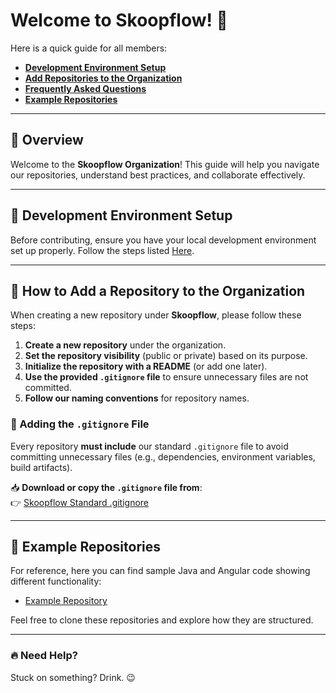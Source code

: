 # Welcome to Skoopflow! 🚀  

Here is a quick guide for all members:  
- **[Development Environment Setup](#development-environment-setup)**  
- **[Add Repositories to the Organization](#how-to-add-a-repository-to-the-organization)**  
- **[Frequently Asked Questions](FAQ.md)**  
- **[Example Repositories](#example-repositories)**  

---

## 📌 Overview  

Welcome to the **Skoopflow Organization**! This guide will help you navigate our repositories, understand best practices, and collaborate effectively.  

---

## 🔧 Development Environment Setup  

Before contributing, ensure you have your local development environment set up properly. Follow the steps listed [Here](https://docs.bmc.com/xwiki/bin/view/Service-Management/Innovation-Suite/BMC-Helix-Platform/helixplatform/Developing-applications/Developing-and-deploying-code-based-applications/Setting-up-the-environment-to-develop-a-code-based-application/Setting-up-your-IDE-and-installing-BMC-Helix-Platform-SDK/).

---

## 🚀 How to Add a Repository to the Organization  

When creating a new repository under **Skoopflow**, please follow these steps:  

1. **Create a new repository** under the organization.  
2. **Set the repository visibility** (public or private) based on its purpose.  
3. **Initialize the repository with a README** (or add one later).  
4. **Use the provided `.gitignore` file** to ensure unnecessary files are not committed.  
5. **Follow our naming conventions** for repository names.  

### 📌 Adding the `.gitignore` File  
Every repository **must include** our standard `.gitignore` file to avoid committing unnecessary files (e.g., dependencies, environment variables, build artifacts).  

📥 **Download or copy the `.gitignore` file from**:  
👉 [Skoopflow Standard .gitignore](.././.gitignore-template)  

---

## 📂 Example Repositories  

For reference, here you can find sample Java and Angular code showing different functionality:

- [Example Repository](https://github.com/bmcsoftware/innovation-studio-developer/tree/main/21.3/test210500)  

Feel free to clone these repositories and explore how they are structured.

---

### 🔥 Need Help?  

Stuck on something? Drink. 😉  
